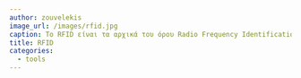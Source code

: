 ```yaml
---
author: zouvelekis
image_url: /images/rfid.jpg
caption: Το RFID είναι τα αρχικά του όρου Radio Frequency Identification. Ειδικότερα λειτουργεί ως γενικός όρος των τεχνολογιών που χρησιμοποιούν ραδιοκύματα για να προσδιορίσουν αυτόματα ανθρώπους ή αντικείμενα και αποτελεί την τεχνολογική εξέλιξη των ραβδωτών κωδίκων (barcode).
title: RFID
categories:
  - tools
---
```


